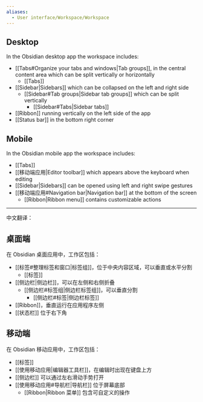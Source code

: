 ```yaml
---
aliases:
  - User interface/Workspace/Workspace
---
```

## Desktop

In the Obsidian desktop app the workspace includes:

- [[Tabs#Organize your tabs and windows|Tab groups]], in the central content area which can be split vertically or horizontally
	- [[Tabs]]
- [[Sidebar|Sidebars]] which can be collapsed on the left and right side
    - [[Sidebar#Tab groups|Sidebar tab groups]] which can be split vertically
        - [[Sidebar#Tabs|Sidebar tabs]]
- [[Ribbon]] running vertically on the left side of the app
- [[Status bar]] in the bottom right corner

## Mobile

In the Obsidian mobile app the workspace includes:

- [[Tabs]]
- [[移动端应用|Editor toolbar]] which appears above the keyboard when editing
- [[Sidebar|Sidebars]] can be opened using left and right swipe gestures
- [[移动端应用#Navigation bar|Navigation bar]] at the bottom of the screen
	- [[Ribbon|Ribbon menu]] contains customizable actions

---

中文翻译：
## 桌面端

在 Obsidian 桌面应用中，工作区包括：

- [[标签#整理标签和窗口|标签组]]，位于中央内容区域，可以垂直或水平分割
	- [[标签]]
- [[侧边栏|侧边栏]]，可以在左侧和右侧折叠
    - [[侧边栏#标签组|侧边栏标签组]]，可以垂直分割
        - [[侧边栏#标签|侧边栏标签]]
- [[Ribbon]]，垂直运行在应用程序左侧
- [[状态栏]] 位于右下角

## 移动端

在 Obsidian 移动应用中，工作区包括：

- [[标签]]
- [[使用移动应用|编辑器工具栏]]，在编辑时出现在键盘上方
- [[侧边栏]] 可以通过左右滑动手势打开
- [[使用移动应用#导航栏|导航栏]] 位于屏幕底部
	- [[Ribbon|Ribbon 菜单]] 包含可自定义的操作